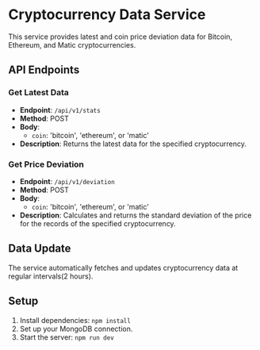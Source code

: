 # Cryptocurrency Data Service

This service provides latest and coin price deviation data for Bitcoin, Ethereum, and Matic cryptocurrencies.

## API Endpoints

### Get Latest Data
- **Endpoint**: `/api/v1/stats`
- **Method**: POST
- **Body**: 
  - `coin`: 'bitcoin', 'ethereum', or 'matic'
- **Description**: Returns the latest data for the specified cryptocurrency.

### Get Price Deviation
- **Endpoint**: `/api/v1/deviation`
- **Method**: POST
- **Body**: 
  - `coin`: 'bitcoin', 'ethereum', or 'matic'
- **Description**: Calculates and returns the standard deviation of the price for the records of the specified cryptocurrency.

## Data Update
The service automatically fetches and updates cryptocurrency data at regular intervals(2 hours).

## Setup
1. Install dependencies: `npm install`
2. Set up your MongoDB connection.
3. Start the server: `npm run dev`